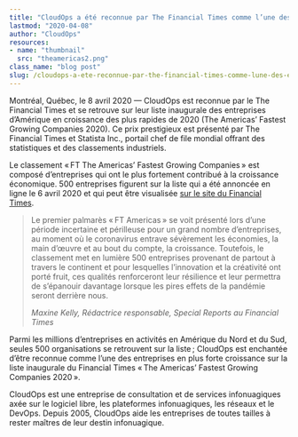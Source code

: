 ```yaml
---
title: "CloudOps a été reconnue par The Financial Times comme l’une des entreprises d’Amérique en croissance des plus rapides de 2020"
lastmod: "2020-04-08"
author: "CloudOps"
resources:
- name: "thumbnail"
  src: "theamericas2.png"
class_name: "blog post"
slug: /cloudops-a-ete-reconnue-par-the-financial-times-comme-lune-des-entreprises-damerique-en-croissance-des-plus-rapides-de-2020
---
```


<p>Montréal, Québec, le 8&nbsp;avril 2020 — CloudOps est reconnue par le The Financial Times et se retrouve sur leur liste inaugurale des entreprises d’Amérique en croissance des plus rapides de 2020 (The Americas’ Fastest Growing Companies 2020). Ce prix prestigieux est présenté par The Financial Times et Statista Inc., portail chef de file mondial offrant des statistiques et des classements industriels.</p><p>Le classement « FT The Americas’ Fastest Growing Companies » est composé d’entreprises qui ont le plus fortement contribué à la croissance économique. 500 entreprises figurent sur la liste qui a été annoncée en ligne le 6&nbsp;avril 2020 et qui peut être visualisée <a href="https://www.ft.com/content/b0a5e02e-7412-11ea-ad98-044200cb277f">sur le site du Financial Times</a>.&nbsp;</p>

<blockquote class="wp-block-quote"><p>Le premier palmarès « FT Americas » se voit présenté lors d’une période incertaine et périlleuse pour un grand nombre d’entreprises, au moment où le coronavirus entrave sévèrement les économies, la main d’œuvre et au bout du compte, la croissance. Toutefois, le classement met en lumière&nbsp;500 entreprises provenant de partout à travers le continent et pour lesquelles l’innovation et la créativité ont porté fruit, ces qualités renforceront leur résilience et leur permettra de s’épanouir davantage lorsque les pires effets de la pandémie seront derrière nous.</p><p><cite>Maxine Kelly, Rédactrice responsable, Special Reports au Financial Times</cite></p></blockquote>

<p>Parmi les millions d’entreprises en activités en Amérique du Nord et du Sud, seules 500 organisations se retrouvent sur la liste ; CloudOps est enchantée d’être reconnue comme l’une des entreprises en plus forte croissance sur la liste inaugurale du Financial Times « The Americas’ Fastest Growing Companies&nbsp;2020 ».</p><p>CloudOps est une entreprise de consultation et de services infonuagiques axée sur le logiciel libre, les plateformes infonuagiques, les réseaux et le DevOps. Depuis 2005, CloudOps aide les entreprises de toutes tailles à rester maîtres de leur destin infonuagique.</p>